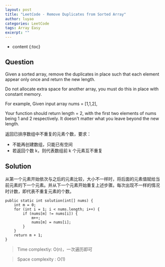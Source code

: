 ```yaml
---
layout: post
title: "LeetCode - Remove Duplicates from Sorted Array"
author: luyao
categories: LeetCode
tags: Array Easy
excerpt: ""
---
```


* content
{:toc}

## Question

Given a sorted array, remove the duplicates in place such that each element appear only once and return the new length.

Do not allocate extra space for another array, you must do this in place with constant memory.

For example,
Given input array nums = [1,1,2],

Your function should return length = 2, with the first two elements of nums being 1 and 2 respectively. It doesn't matter what you leave beyond the new length.

返回已排序数组中不重复的元素个数，要求：
* 不能再创建数组，只能已有空间
* 若返回个数 k，则代表数组前 k 个元素互不重复

## Solution

从第一个元素开始依次与之后的元素比较，大小不一样时，将后面的元素值赋给当前元素的下一个元素。并从下一个元素开始重复上述步骤。每次出现不一样的情况时计数，即代表不重复元素的个数。

```
public static int solution(int[] nums) {
    int m = 0;
    for (int i = 1; i < nums.length; i++) {
        if (nums[m] != nums[i]) {
            m++;
            nums[m] = nums[i];
        }
    }
    return m + 1;  
}
```

> Time complextiy: O(n)，一次遍历即可

> Space complexity : O(1)
